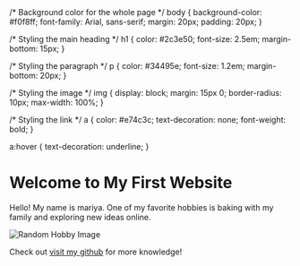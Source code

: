 <!DOCTYPE html>
<html lang="en">
<head>
  <meta charset="UTF-8">
  <meta name="viewport" content="width=device-width, initial-scale=1.0">
  <title>My First Website</title>
  <link rel="stylesheet" href="style.css">
</head>
/* Background color for the whole page */
body {
  background-color: #f0f8ff;
  font-family: Arial, sans-serif;
  margin: 20px;
  padding: 20px;
}

/* Styling the main heading */
h1 {
  color: #2c3e50;
  font-size: 2.5em;
  margin-bottom: 15px;
}

/* Styling the paragraph */
p {
  color: #34495e;
  font-size: 1.2em;
  margin-bottom: 20px;
}

/* Styling the image */
img {
  display: block;
  margin: 15px 0;
  border-radius: 10px;
  max-width: 100%;
}

/* Styling the link */
a {
  color: #e74c3c;
  text-decoration: none;
  font-weight: bold;
}

a:hover {
  text-decoration: underline;
}
  <h1>Welcome to My First Website</h1>
  <p>Hello! My name is mariya. One of my favorite hobbies is baking with my family and exploring new ideas online.</p>

  <!-- Image from the internet -->
  <img src="https://picsum.photos/300" alt="Random Hobby Image">

  <!-- Link to another website -->
  <p>Check out <a href="https://github.com/mariya091104" target="_blank">visit my github</a> for more knowledge!</p>
</body>
</html>
